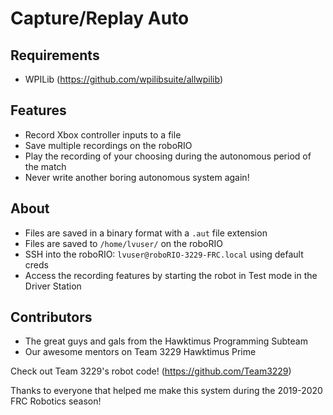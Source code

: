 # Capture/Replay Auto
## Requirements
- WPILib (https://github.com/wpilibsuite/allwpilib)

## Features
- Record Xbox controller inputs to a file
- Save multiple recordings on the roboRIO
- Play the recording of your choosing during the autonomous period of the match
- Never write another boring autonomous system again!

## About
- Files are saved in a binary format with a `.aut` file extension
- Files are saved to `/home/lvuser/` on the roboRIO
- SSH into the roboRIO: `lvuser@roboRIO-3229-FRC.local` using default creds
- Access the recording features by starting the robot in Test mode in the Driver Station

## Contributors
- The great guys and gals from the Hawktimus Programming Subteam
- Our awesome mentors on Team 3229 Hawktimus Prime

Check out Team 3229's robot code! (https://github.com/Team3229)

Thanks to everyone that helped me make this system during the 2019-2020 FRC Robotics season!
